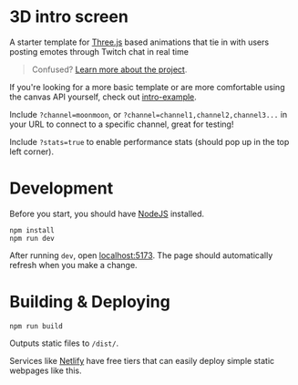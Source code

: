 # 3D intro screen
A starter template for [Three.js](https://threejs.org/) based animations that tie in with users posting emotes through Twitch chat in real time

> Confused? [Learn more about the project](https://github.com/moonscreens/info).

If you're looking for a more basic template or are more comfortable using the canvas API yourself, check out [intro-example](https://github.com/moonscreens/intro-example).

Include `?channel=moonmoon`, or `?channel=channel1,channel2,channel3...` in your URL to connect to a specific channel, great for testing!

Include `?stats=true` to enable performance stats (should pop up in the top left corner).

# Development
Before you start, you should have [NodeJS](https://nodejs.org/en/) installed.
```
npm install
npm run dev
```

After running `dev`, open [localhost:5173](http://localhost:5173/). The page should automatically refresh when you make a change.

# Building & Deploying
```
npm run build
```
Outputs static files to `/dist/`.

Services like [Netlify](https://www.netlify.com/) have free tiers that can easily deploy simple static webpages like this.
